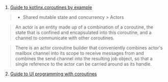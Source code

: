 1. [Guide to kotlinx.coroutines by example](https://github.com/Kotlin/kotlinx.coroutines/blob/master/coroutines-guide.md#actors)

> - Shared mutable state and concurrency > Actors

> An actor is an entity made up of a combination of a coroutine, the state that is confined and encapsulated into this coroutine, and a channel to communicate with other coroutines.

> There is an actor coroutine builder that conveniently combines actor's mailbox channel into its scope to receive messages from and combines the send channel into the resulting job object, so that a single reference to the actor can be carried around as its handle.

2. [Guide to UI programming with coroutines](https://github.com/Kotlin/kotlinx.coroutines/blob/master/ui/coroutines-guide-ui.md)
